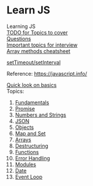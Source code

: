 # Learn JS <!-- omit in toc -->

Learning JS  
[TODO for Topics to cover](./learnJS.todo)  
[Questions](./questions.md)  
[Important topics for interview](./interview-topics.md)  
[Array methods cheatsheet](https://javascript.info/array-methods#summary)

[setTimeout/setInterval](./functions/README.md#scheduling-settimeout-and-setinterval)

Reference: https://javascript.info/

[Quick look on basics](https://javascript.info/javascript-specials)  
Topics:
1. [Fundamentals](./fundamentals/README.md)
2. [Promise](./promise/README.md)
3. [Numbers and Strings](./numbers-strings/README.md)
4. [JSON](./json/README.md)
5. [Objects](./objects/README.md)
6. [Map and Set](./map-set/README.md)
7. [Arrays](./arrays/README.md)
8. [Destructuring](./destructuring/README.md)
9. [Functions](./functions/README.md)
10. [Error Handling](./error-handling/README.md)
11. [Modules](./modules/README.md)
12. [Date](./date/README.md)
13. [Event Loop](./eventloop/README.md)


